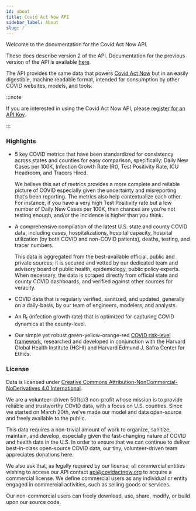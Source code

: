 ```yaml
---
id: about
title: Covid Act Now API
sidebar_label: About
slug: /
---
```


Welcome to the documentation for the Covid Act Now API.

These docs describe version 2 of the API.
Documentation for the previous version of the API is available [here](https://github.com/covid-projections/covid-data-model/blob/master/api/README.V1.md).

The API provides the same data that powers [Covid Act Now](https://covidactnow.org)
but in an easily digestible, machine readable format, intended for consumption by other COVID websites, models, and tools.

:::note

If you are interested in using the Covid Act Now API, please
[register for an API Key](/access).

:::

### Highlights

- 5 key COVID metrics that have been standardized for consistency across states and counties for easy comparison, specifically: Daily New Cases per 100K, Infection Growth Rate (Rt), Test Positivity Rate, ICU Headroom, and Tracers Hired.

  We believe this set of metrics provides a more complete and reliable picture of COVID especially given the uncertainty and misreporting that’s been reporting. The metrics also help contextualize each other. For instance, if you have a very high Test Positivity rate but a low number of Daily New Cases per 100K, then chances are you’re not testing enough, and/or the incidence is higher than you think.

- A comprehensive compilation of the latest U.S. state and county COVID data, including cases, hospitalizations, hospital capacity, hospital utilization (by both COVID and non-COVID patients), deaths, testing, and tracer numbers.

  This data is aggregated from the best-available official, public and private sources; it is secured and vetted by our dedicated team and advisory board of public health, epidemiology, public policy experts. When necessary, the data is scraped directly from official state and county COVID dashboards, and verified against other sources for veracity.

- COVID data that is regularly verified, sanitized, and updated, generally on a daily-basis, by our team of engineers, modelers, and analysts.

- An R<sub>t</sub> (infection growth rate) that is optimized for capturing COVID dynamics at the county-level. <!-- Read more about how it’s calculated here. -->

- Our simple yet robust green-yellow-orange-red [COVID risk-level framework](https://globalepidemics.org/wp-content/uploads/2020/09/key_metrics_and_indicators_v5-1.pdf), researched and developed in conjunction with the Harvard Global Health Institute (HGHI) and Harvard Edmund J. Safra Center for Ethics.

### License

Data is licensed under [Creative Commons Attribution-NonCommercial-NoDerivatives 4.0 International](https://creativecommons.org/licenses/by-nc-nd/4.0/).

We are a volunteer-driven 501(c)3 non-profit whose mission is to provide reliable and trustworthy COVID data,
with a focus on U.S. counties. Since we started on March 20th, we’ve made our model and data open-source
and freely available to the public.

This data requires a non-trivial amount of work to organize, sanitize, maintain, and develop,
especially given the fast-changing nature of COVID and health data in the U.S. In order to
ensure that we can continue to deliver best-in-class open-source COVID data, our tiny,
volunteer-driven team appreciates donations here.

We also ask that, as legally required by our license, all commercial entities wishing to
access our API contact <api@covidactnow.org> to acquire a commercial license. We define
commercial users as any individual or entity engaged in commercial activities, such as selling goods or services.

Our non-commercial users can freely download, use, share, modify, or build upon our source code.
